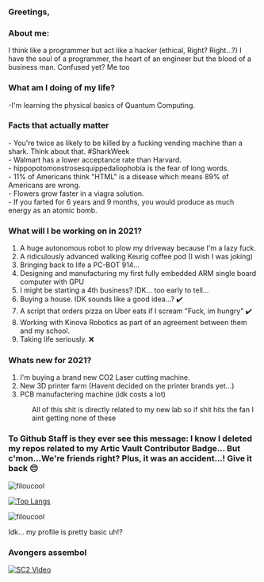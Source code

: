 ### Greetings,

### About me:
  <p>I think like a programmer but act like a hacker (ethical, Right? Right...?)  
  I have the soul of a programmer, the heart of an engineer but the blood of a business man. 
  Confused yet? Me too </p>
  
 ### What am I doing of my life?
 <p>
  -I'm learning the physical basics of Quantum Computing.
 </p>
  

### Facts that actually matter
<p>
- You're twice as likely to be killed by a fucking vending machine than a shark. Think about that. #SharkWeek <br>
- Walmart has a lower acceptance rate than Harvard. <br>
- hippopotomonstrosesquippedaliophobia is the fear of long words. <br>
- 11% of Americans think "HTML" is a disease which means 89% of Americans are wrong. <br>
- Flowers grow faster in a viagra solution. <br>
- If you farted for 6 years and 9 months, you would produce as much energy as an atomic bomb. <br>
</p>

### What will I be working on in 2021?
<p>
<ol>
<li> A huge autonomous robot to plow my driveway because I'm a lazy fuck. </li>
<li> A ridiculously advanced walking Keurig coffee pod (I wish I was joking) </li>
<li> Bringing back to life a PC-BOT 914... </li>
<li> Designing and manufacturing my first fully embedded ARM single board computer with GPU </li>
<li> I might be starting a 4th business? IDK... too early to tell... </li>
<li> Buying a house. IDK sounds like a good idea...? ✔️ </li>
<li> A script that orders pizza on Uber eats if I scream "Fuck, im hungry" ✔️ </li>
<li> Working with Kinova Robotics as part of an agreement between them and my school. </li>
<li> Taking life seriously. ❌ </li>
</ol>
</p>

### Whats new for 2021?
<p>
  <ol>
    <li> I'm buying a brand new CO2 Laser cutting machine.</li>
    <li> New 3D printer farm (Havent decided on the printer brands yet...) </li>
    <li> PCB manufactering machine (idk costs a lot) </li>
    <ul> All of this shit is directly related to my new lab so if shit hits the fan I aint getting none of these </ul>
  </ol>
</p>

<h3>To Github Staff is they ever see this message: I know I deleted my repos related to my Artic Vault Contributor Badge... But c'mon...We're friends right? Plus, it was an accident...! Give it back 😔</h3>

<img src="https://github-readme-stats.vercel.app/api?username=filoucool&show_icons=true" alt="filoucool" />

[![Top Langs](https://github-readme-stats.vercel.app/api/top-langs/?username=filoucool)](https://github.com/filoucool/github-readme-stats)<p align="left"> <img src="https://komarev.com/ghpvc/?username=filoucool" alt="filoucool" /> </p>

<p> Idk... my profile is pretty basic uh!?</p>

<h3>Avongers assembol</h3>

[![SC2 Video](https://img.youtube.com/vi/B3WJaC-7g2c/0.jpg)](https://www.youtube.com/watch?v=B3WJaC-7g2c)
